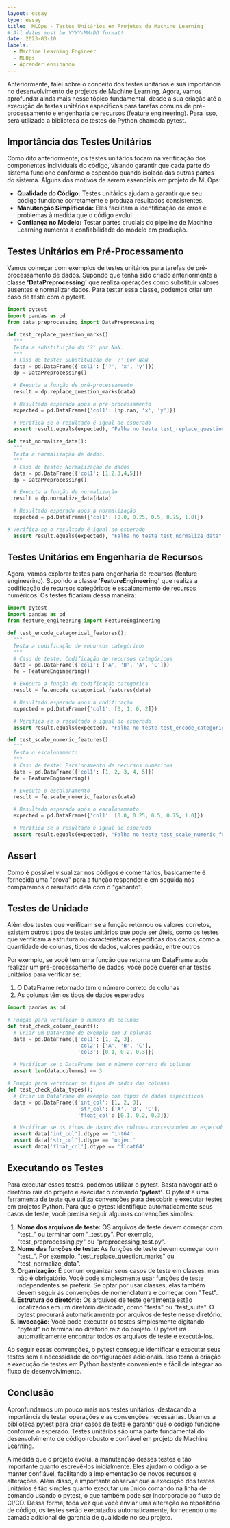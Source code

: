 ```yaml
---
layout: essay
type: essay
title:  MLOps - Testes Unitários em Projetos de Machine Learning
# All dates must be YYYY-MM-DD format!
date: 2023-03-10
labels:
  - Machine Learning Engineer
  - MLOps
  - Aprender ensinando
---
```


Anteriormente, falei sobre o conceito dos testes unitários e sua importância no desenvolvimento de projetos de Machine Learning. Agora, vamos aprofundar ainda mais nesse tópico fundamental, desde a sua criação até a execução de testes unitários especificos para tarefas comuns de pré-processamento e engenharia de recursos (feature engineering). Para isso, será utilizado a biblioteca de testes do Python chamada pytest.

## Importância dos Testes Unitários

Como dito anteriormente, os testes unitários focam na verificação dos componentes individuais do código, visando garantir que cada parte do sistema funcione conforme o esperado quando isolada das outras partes do sistema. Alguns dos motivos de serem essenciais em projeto de MLOps:

* **Qualidade do Código:** Testes unitários ajudam a garantir que seu código funcione corretamente e produza resultados consistentes.
* **Manutenção Simplificada:** Eles facilitam a identificação de erros e problemas à medida que o código evolui
* **Confiança no Modelo:** Testar partes cruciais do pipeline de Machine Learning aumenta a confiabilidade do modelo em produção.

## Testes Unitários em Pré-Processamento

Vamos começar com exemplos de testes unitários para tarefas de pré-processamento de dados. Supondo que tenha sido criado anteriormente a classe **'DataPreprocessing'** que realiza operações como substituir valores ausentes e normalizar dados. Para testar essa classe, podemos criar um caso de teste com o pytest.

```python
import pytest
import pandas as pd
from data_preprocessing import DataPreprocessing

def test_replace_question_marks():
  """
  Testa a substituição do '?' por NaN.
  """
  # Caso de teste: Substituicao de '?' por NaN
  data = pd.DataFrame({'col1': ['?', 'x', 'y']})
  dp = DataPreprocessing()

  # Executa a função de pré-processamento
  result = dp.replace_question_marks(data)

  # Resultado esperado após o pré-processamento
  expected = pd.DataFrame({'col1': [np.nan, 'x', 'y']})

  # Verifica se o resultado é igual ao esperado
  assert result.equals(expected), "Falha no teste test_replace_question_marks"

def test_normalize_data():
  """
  Testa a normalização de dados.
  """
  # Caso de teste: Normalização de dados
  data = pd.DataFrame({'col1': [1,2,3,4,5]})
  dp = DataPreprocessing()

  # Executa a função de normalização
  result = dp.normalize_data(data)

  # Resultado esperado após a normalização
  expected = pd.DataFrame({'col1': [0.0, 0.25, 0.5, 0.75, 1.0]})

# Verifica se o resultado é igual ao esperado
  assert result.equals(expected), "Falha no teste test_normalize_data"
```


## Testes Unitários em Engenharia de Recursos

Agora, vamos explorar testes para engenharia de recursos (feature engineering). Supondo a classe **'FeatureEngineering'** que realiza a codificação de recursos categóricos e escalonamento de recursos numéricos. Os testes ficariam dessa maneira:

```python
import pytest
import pandas as pd
from feature_engineering import FeatureEngineering

def test_encode_categorical_features():
  """
  Testa a codificação de recursos categóricos
  """
  # Caso de teste: Codificação de recursos categóricos
  data = pd.DataFrame({'col1': ['A', 'B', 'A', 'C']})
  fe = FeatureEngineering()

  # Executa a função de codificação categorica
  result = fe.encode_categorical_features(data)

  # Resultado esperado após a codificação
  expected = pd.DataFrame({'col1': [0, 1, 0, 2]})

  # Verifica se o resultado é igual ao esperado
  assert result.equals(expected), "Falha no teste test_encode_categorical_features"

def test_scale_numeric_features():
  """
  Testa o escalonamento
  """
  # Caso de teste: Escalonamento de recursos numéricos
  data = pd.DataFrame({'col1': [1, 2, 3, 4, 5]})
  fe = FeatureEngineering()

  # Executa o escalonamento 
  result = fe.scale_numeric_features(data)

  # Resultado esperado após o escalonamento
  expected = pd.DataFrame({'col1': [0.0, 0.25, 0.5, 0.75, 1.0]})

  # Verifica se o resultado é igual ao esperado
  assert result.equals(expected), "Falha no teste test_scale_numeric_features"
```

## Assert

Como é possível visualizar nos códigos e comentários, basicamente é fornecida uma "prova" para a função responder e em seguida nós comparamos o resultado dela com o "gabarito".

## Testes de Unidade

Além dos testes que verificam se a função retornou os valores corretos, existem outros tipos de testes unitários que pode ser úteis, como os testes que verificam a estrutura ou características especificas dos dados, como a quantidade de colunas, tipos de dados, valores padrão, entre outros. 

Por exemplo, se você tem uma função que retorna um DataFrame após realizar um pré-processamento de dados, você pode querer criar testes unitários para verificar se:

1. O DataFrame retornado tem o número correto de colunas
2. As colunas têm os tipos de dados esperados

```python
import pandas as pd

# Função para verificar o número de colunas
def test_check_column_count():
  # Criar um DataFrame de exemplo com 3 colunas
  data = pd.DataFrame({'col1': [1, 2, 3],
                       'col2': ['A', 'B', 'C'],
                       'col3': [0.1, 0.2, 0.3]})
  
  # Verificar se o DataFrame tem o número correto de colunas
  assert len(data.columns) == 3

# Função para verificar os tipos de dados das colunas
def test_check_data_types():
  # Criar um DataFrame de exemplo com tipos de dados especificos
  data = pd.DataFrame({'int_col': [1, 2, 3],
                       'str_col': ['A', 'B', 'C'],
                       'float_col': [0.1, 0.2, 0.3]})

  # Verificar se os tipos de dados das colunas correspondem ao esperado
  assert data['int_col'].dtype == 'int64'
  assert data['str_col'].dtype == 'object'
  assert data['float_col'].dtype == 'float64'
```


## Executando os Testes

Para executar esses testes, podemos utilizar o pytest. Basta navegar até o diretório raiz do projeto e executar o comando **'pytest'**. O pytest é uma ferramenta de teste que utiliza convenções para descobrir e executar testes em projetos Python. Para que o pytest identifique automaticamente seus casos de teste, você precisa seguir algumas convenções simples:

1. **Nome dos arquivos de teste:** OS arquivos de teste devem começar com "test_" ou terminar com "_test.py". Por exemplo, "test_preprocessing.py" ou "preprocessing_test.py".
2. **Nome das funções de teste:** As funções de teste devem começar com "test_". Por exemplo, "test_replace_question_marks" ou "test_normalize_data".
3. **Organização:** É comum organizar seus casos de teste em classes, mas não é obrigatório. Você pode simplesmente usar funções de teste independentes se preferir. Se optar por usar classes, elas também devem seguir as convenções de nomenclaturra e começar com "Test".
4. **Estrutura do diretório:** Os arquivos de teste geralmente estão localizados em um diretório dedicado, como "tests" ou "test_suite". O pytest procurará automaticamente por arquivos de teste nesse diretório.
5. **Invocação:** Você pode executar os testes simplesmente digitando "pytest" no terminal no diretório raiz do projeto. O pytest irá automaticamente encontrar todos os arquivos de teste e executá-los.

Ao seguir essas convenções, o pytest consegue identificar e executar seus testes sem a necessidade de configurações adicionais. Isso torna a criação e execução de testes em Python bastante conveniente e fácil de integrar ao fluxo de desenvolvimento.

## Conclusão

Apronfundamos um pouco mais nos testes unitários, destacando a importância de testar operações e as convenções necessárias. Usamos a biblioteca pytest para criar casos de teste e garantir que o código funcione conforme o esperado. Testes unitários são uma parte fundamental do desenvolvimento de código robusto e confiável em projeto de Machine Learning.

A medida que o projeto evolui, a manutenção desses testes é tão importante quanto escrevê-los inicialmente. Eles ajudam o código a se manter confiável, facilitando a implementação de novos recursos e alterações. Além disso, é importante observar que a execução dos testes unitários é tão simples quanto executar um único comando na linha de comando usando o pytest, o que também pode ser incorporado ao fluxo de CI/CD. Dessa forma, toda vez que você enviar uma alteração ao repositório de código, os testes serão executados automaticamente, fornecendo uma camada adicional de garantia de qualidade no seu projeto.
